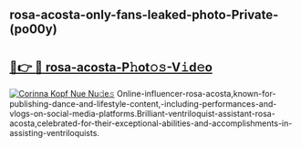 ## rosa-acosta-only-fans​-leaked-photo​-Private-(po00y)


# <h2><a href="https://mediaupload.pro?title=rosa-acosta&ref=git">🔗👉 🔴 rosa-acosta-P𝚑ot𝚘𝚜-V𝚒d𝚎o</a></h2>

[![Corinna Kopf Nue Nu𝚍e𝚜](https://i.imgur.com/0qMVB7G.gif)](https://mediaupload.pro?title=rosa-acosta&ref=git)
Online-influencer-rosa-acosta,known-for-publishing-dance-and-lifestyle-content,-including-performances-and-vlogs-on-social-media-platforms.Brilliant-ventriloquist-assistant-rosa-acosta,celebrated-for-their-exceptional-abilities-and-accomplishments-in-assisting-ventriloquists.  